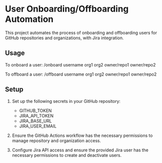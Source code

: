 # User Onboarding/Offboarding Automation

This project automates the process of onboarding and offboarding users for GitHub repositories and organizations, with Jira integration.

## Usage

To onboard a user:
/onboard username org1 org2 owner/repo1 owner/repo2

To offboard a user:
/offboard username org1 org2 owner/repo1 owner/repo2

## Setup

1. Set up the following secrets in your GitHub repository:
   - GITHUB_TOKEN
   - JIRA_API_TOKEN
   - JIRA_BASE_URL
   - JIRA_USER_EMAIL

2. Ensure the GitHub Actions workflow has the necessary permissions to manage repository and organization access.

3. Configure Jira API access and ensure the provided Jira user has the necessary permissions to create and deactivate users.
